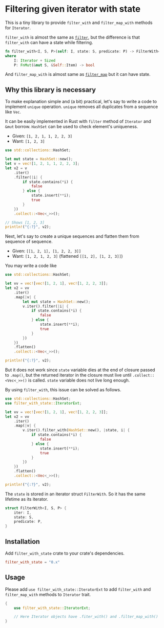Filtering given iterator with state
===================================

This is a tiny library to provide `filter_with` and `filter_map_with` methods for `Iterator`.

`filter_with` is almost the same as [`filter`](https://doc.rust-lang.org/std/iter/trait.Iterator.html#method.filter),
but the difference is that `filter_with` can have a state while filtering.

```rust
fn filter_with<I, S, P>(self: I, state: S, predicate: P) -> FilterWith<I, P, S>
where
    I: Iterator + Sized
    P: FnMut(&mut S, &Self::Item) -> bool
```

And `filter_map_with` is almost same as [`filter_map`](https://doc.rust-lang.org/std/iter/trait.Iterator.html#method.filter_map)
but it can have state.

## Why this library is necessary

To make explanation simple and (a bit) practical, let's say to write a code to implement `unique`
operation. `unique` removes all duplicates from a sequence like `Vec`.

It can be easily implemented in Rust with `filter` method of `Iterator` and `&mut` borrow. `HashSet`
can be used to check element's uniqueness.

- Given: `[1, 2, 1, 1, 2, 2, 3]`
- Want: `[1, 2, 3]`

```rust
use std::collections::HashSet;

let mut state = HashSet::new();
let v = vec![1, 2, 1, 1, 2, 2, 3];
let v2 = v
    .iter()
    .filter(|i| {
        if state.contains(*i) {
            false
        } else {
            state.insert(**i);
            true
        }
    })
    .collect::<Vec<_>>();

// Shows [1, 2, 3]
println!("{:?}", v2);
```

Next, let's say to create a unique sequences and flatten them from sequence of sequence.

- Given: `[[1, 2, 1], [1, 2, 2, 3]]`
- Want: `[1, 2, 1, 2, 3]` (flattened `[[1, 2], [1, 2, 3]]`)

You may write a code like

```rust
use std::collections::HashSet;

let vv = vec![vec![1, 2, 1], vec![1, 2, 2, 3]];
let v2 = vv
    .iter()
    .map(|v| {
        let mut state = HashSet::new();
        v.iter().filter(|i| {
            if state.contains(*i) {
                false
            } else {
                state.insert(**i);
                true
            }
        })
    })
    .flatten()
    .collect::<Vec<_>>();

println!("{:?}", v2);
```

But it does not work since `state` variable dies at the end of closure passed to `.map()`, but the
returned iterator in the closure must live until `.collect::<Vec<_>>()` is called. `state` variable
does not live long enough.

By using `filter_with`, this issue can be solved as follows.

```rust
use std::collections::HashSet;
use filter_with_state::IteratorExt;

let vv = vec![vec![1, 2, 1], vec![1, 2, 2, 3]];
let v2 = vv
    .iter()
    .map(|v| {
        v.iter().filter_with(HashSet::new(), |state, i| {
            if state.contains(*i) {
                false
            } else {
                state.insert(**i);
                true
            }
        })
    })
    .flatten()
    .collect::<Vec<_>>();

println!("{:?}", v2);
```

The `state` is stored in an iterator struct `FilterWith`. So it has the same lifetime as its iterator.

```rust
struct FilterWith<I, S, P> {
    iter: I,
    state: S,
    predicate: P,
}
```

## Installation

Add `filter_with_state` crate to your crate's dependencies.

```toml
filter_with_state = "0.x"
```

## Usage

Please add `use filter_with_state::IteratorExt` to add `filter_with` and `filter_map_with` methods
to `Iterator` trait.

```rust
{
    use filter_with_state::IteratorExt;

    // Here Iterator objects have .fiter_with() and .filter_map_with() methods
}
```
